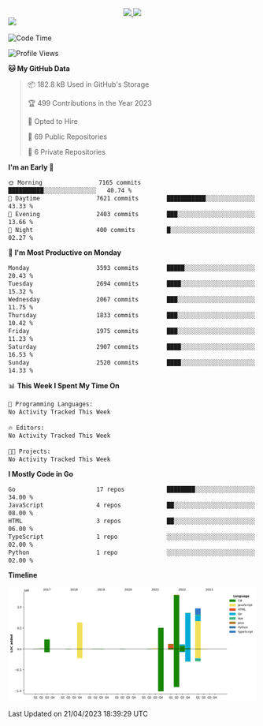 <div align="center">
  <a href="https://github.com/arielsrv">
    <img height="180em" src="https://github-readme-stats.vercel.app/api?username=arielsrv&show_icons=true&theme=radical&include_all_commits=true&count_private=true"/>
    <img height="180em" src="https://github-readme-stats.vercel.app/api/top-langs/?username=arielsrv&layout=compact&langs_count=10&theme=radical"/>
 </a>
</div>

<div>
  <a href="https://www.linkedin.com/in/arielpineiro/" target="_blank">
    <img src="https://img.shields.io/badge/-LinkedIn-%230077B5?style=for-the-badge&logo=linkedin&logoColor=white" target="_blank">
  </a>
</div>

<!--START_SECTION:waka-->
![Code Time](http://img.shields.io/badge/Code%20Time-0%20secs-blue)

![Profile Views](http://img.shields.io/badge/Profile%20Views-0-blue)

**🐱 My GitHub Data** 

> 📦 182.8 kB Used in GitHub's Storage 
 > 
> 🏆 499 Contributions in the Year 2023
 > 
> 💼 Opted to Hire
 > 
> 📜 69 Public Repositories 
 > 
> 🔑 6 Private Repositories 
 > 
**I'm an Early 🐤** 

```text
🌞 Morning                7165 commits        ██████████░░░░░░░░░░░░░░░   40.74 % 
🌆 Daytime                7621 commits        ███████████░░░░░░░░░░░░░░   43.33 % 
🌃 Evening                2403 commits        ███░░░░░░░░░░░░░░░░░░░░░░   13.66 % 
🌙 Night                  400 commits         █░░░░░░░░░░░░░░░░░░░░░░░░   02.27 % 
```
📅 **I'm Most Productive on Monday** 

```text
Monday                   3593 commits        █████░░░░░░░░░░░░░░░░░░░░   20.43 % 
Tuesday                  2694 commits        ████░░░░░░░░░░░░░░░░░░░░░   15.32 % 
Wednesday                2067 commits        ███░░░░░░░░░░░░░░░░░░░░░░   11.75 % 
Thursday                 1833 commits        ███░░░░░░░░░░░░░░░░░░░░░░   10.42 % 
Friday                   1975 commits        ███░░░░░░░░░░░░░░░░░░░░░░   11.23 % 
Saturday                 2907 commits        ████░░░░░░░░░░░░░░░░░░░░░   16.53 % 
Sunday                   2520 commits        ████░░░░░░░░░░░░░░░░░░░░░   14.33 % 
```


📊 **This Week I Spent My Time On** 

```text
💬 Programming Languages: 
No Activity Tracked This Week

🔥 Editors: 
No Activity Tracked This Week

🐱‍💻 Projects: 
No Activity Tracked This Week
```

**I Mostly Code in Go** 

```text
Go                       17 repos            ████████░░░░░░░░░░░░░░░░░   34.00 % 
JavaScript               4 repos             ██░░░░░░░░░░░░░░░░░░░░░░░   08.00 % 
HTML                     3 repos             ██░░░░░░░░░░░░░░░░░░░░░░░   06.00 % 
TypeScript               1 repo              ░░░░░░░░░░░░░░░░░░░░░░░░░   02.00 % 
Python                   1 repo              ░░░░░░░░░░░░░░░░░░░░░░░░░   02.00 % 
```



**Timeline**

![Lines of Code chart](https://raw.githubusercontent.com/arielsrv/arielsrv/main/assets/bar_graph.png)


 Last Updated on 21/04/2023 18:39:29 UTC
<!--END_SECTION:waka-->
